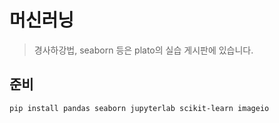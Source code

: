 # 머신러닝

> 경사하강법, seaborn 등은 plato의 실습 게시판에 있습니다.

## 준비

```bash
pip install pandas seaborn jupyterlab scikit-learn imageio
```
